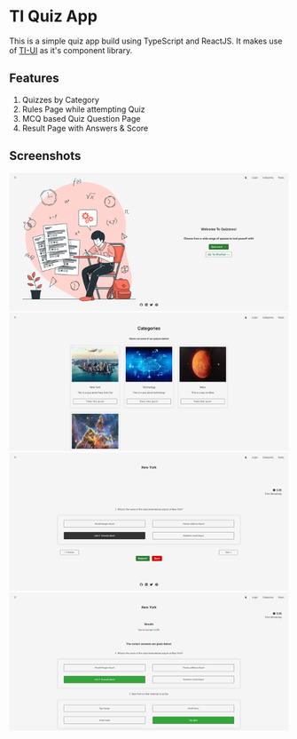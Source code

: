 # TI Quiz App

This is a simple quiz app build using TypeScript and ReactJS. It makes use of [TI-UI](https://ti-ui.netlify.app/) as it's component library.

## Features

1. Quizzes by Category
2. Rules Page while attempting Quiz
3. MCQ based Quiz Question Page
4. Result Page with Answers & Score

## Screenshots
![Landing](https://raw.githubusercontent.com/tanveertkd/ti-quiz-app-ts/quiz/src/assets/README/localhost_3000_.png)
![Categories](https://raw.githubusercontent.com/tanveertkd/ti-quiz-app-ts/quiz/src/assets/README/localhost_3000_%20(1).png)
![Quiz](https://raw.githubusercontent.com/tanveertkd/ti-quiz-app-ts/quiz/src/assets/README/localhost_3000_quiz_0.png)
![Results](https://raw.githubusercontent.com/tanveertkd/ti-quiz-app-ts/quiz/src/assets/README/localhost_3000_quiz_0%20(1).png)